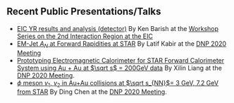Recent Public Presentations/Talks
------------------------------

- [EIC YR results and analysis (detector)](https://indico.bnl.gov/event/9794/contributions/43706/attachments/31946/50613/Barish-IR2-EIC-PrepWorkshop_2020.pdf) By Ken Barish at the [Workshop Series on the 2nd Interaction Region at the EIC](https://indico.bnl.gov/event/9794/timetable/#20201215) 
- [EM-Jet $A_N$ at Forward Rapidities at STAR](https://drive.google.com/drive/folders/1OeAANezNHWJtpdn7tT9q__YUvMXi9Pyr) By Latif Kabir at the [DNP 2020 Meeting](https://indico.frib.msu.edu/event/37/)
- [Prototyping Electromagnetic Calorimeter for STAR Forward Calorimeter System using Au + Au at $\sqrt s$ = 200GeV data](https://drive.google.com/drive/folders/100j7OQFxaUT4R-h4YDE2Vgl0bd7AoXDJ) By Xilin Liang at the [DNP 2020 Meeting](https://indico.frib.msu.edu/event/37/).
- [$\phi$ meson $v_1$, $v_2$ in Au+Au collisions at $\sqrt s_{NN}$= 3 GeV, 7.2 GeV from STAR](https://drive.google.com/drive/folders/121qxidY5cLvAGeyBc1J1kRCpsMyqgRD8) By Ding Chen at the [DNP 2020 Meeting](https://indico.frib.msu.edu/event/37/).

